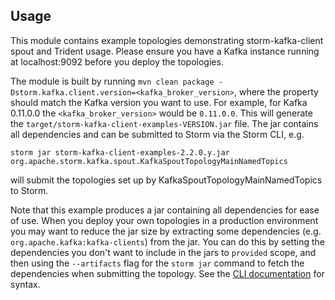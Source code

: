 ## Usage
This module contains example topologies demonstrating storm-kafka-client spout and Trident usage. Please ensure you have a Kafka instance running at localhost:9092 before you deploy the topologies.

The module is built by running `mvn clean package -Dstorm.kafka.client.version=<kafka_broker_version>`, where the property should match the Kafka version you want to use. For example, for Kafka 0.11.0.0 the `<kafka_broker_version>` would be `0.11.0.0`. This will generate the `target/storm-kafka-client-examples-VERSION.jar` file. The jar contains all dependencies and can be submitted to Storm via the Storm CLI, e.g.
```
storm jar storm-kafka-client-examples-2.2.0.y.jar org.apache.storm.kafka.spout.KafkaSpoutTopologyMainNamedTopics
```
will submit the topologies set up by KafkaSpoutTopologyMainNamedTopics to Storm.

Note that this example produces a jar containing all dependencies for ease of use. When you deploy your own topologies in a production environment you may want to reduce the jar size by extracting some dependencies (e.g. `org.apache.kafka:kafka-clients`) from the jar. You can do this by setting the dependencies you don't want to include in the jars to `provided` scope, and then using the `--artifacts` flag for the `storm jar` command to fetch the dependencies when submitting the topology. See the [CLI documentation](http://storm.apache.org/releases/2.0.0-SNAPSHOT/Command-line-client.html) for syntax.